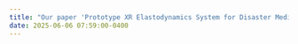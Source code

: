 ```yaml
---
title: "Our paper 'Prototype XR Elastodynamics System for Disaster Medical Response' is accepted by <strong>The 42nd Computer Graphics International [CGI2025]</strong>"
date: 2025-06-06 07:59:00-0400
---
```



